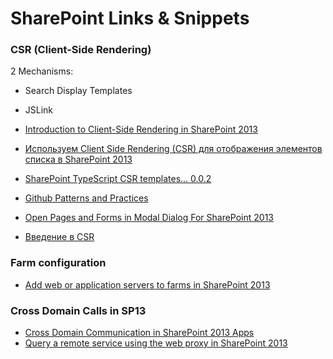 # SharePoint Links & Snippets

### CSR (Client-Side Rendering)

2 Mechanisms:
- Search Display Templates
- JSLink

- [Introduction to Client-Side Rendering in SharePoint 2013](http://www.kaptyn.com/SharePoint/client-side-rendering-2013/)
- [Используем Client Side Rendering (CSR) для отображения элементов списка в SharePoint 2013](https://dplotnikov.wordpress.com/2014/12/07/%D0%B8%D1%81%D0%BF%D0%BE%D0%BB%D1%8C%D0%B7%D1%83%D0%B5%D0%BC-client-side-rendering-csr-%D0%B4%D0%BB%D1%8F-%D0%BE%D1%82%D0%BE%D0%B1%D1%80%D0%B0%D0%B6%D0%B5%D0%BD%D0%B8%D1%8F-%D1%8D%D0%BB%D0%B5%D0%BC/)
- [SharePoint TypeScript CSR templates... 0.0.2](https://www.nuget.org/packages/typescripttemplates/)
- [Github Patterns and Practices](https://github.com/lastblindpilot/PnP/tree/master/Samples/Branding.ClientSideRendering)
- [Open Pages and Forms in Modal Dialog For SharePoint 2013](https://alinimer.wordpress.com/2013/02/25/open-pages-and-forms-in-modal-dialog-for-sharepoint-2013/)
- [Введение в CSR](http://omlin.blogspot.ru/2014/03/csr.html)

### Farm configuration
- [Add web or application servers to farms in SharePoint 2013](https://technet.microsoft.com/en-us/library/cc261752.aspx)

### Cross Domain Calls in SP13
- [Cross Domain Communication in SharePoint 2013 Apps](http://www.instantquick.com/index.php/cross-domain-communication-in-sharepoint-2013-apps?c=elumenotion-blog-archive/sharepoint-2013-and-office-365-apps)
- [Query a remote service using the web proxy in SharePoint 2013](https://msdn.microsoft.com/en-us/library/fp179895.aspx)